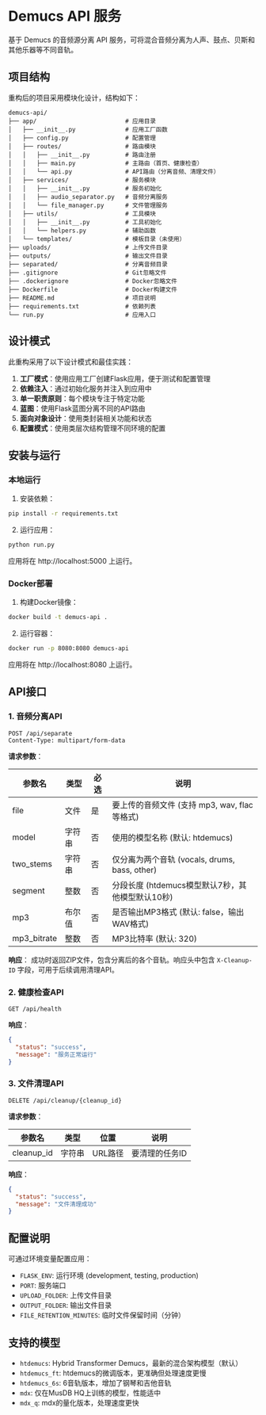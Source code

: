 # Demucs API 服务

基于 Demucs 的音频源分离 API 服务，可将混合音频分离为人声、鼓点、贝斯和其他乐器等不同音轨。

## 项目结构

重构后的项目采用模块化设计，结构如下：

```
demucs-api/
├── app/                         # 应用目录
│   ├── __init__.py              # 应用工厂函数
│   ├── config.py                # 配置管理
│   ├── routes/                  # 路由模块
│   │   ├── __init__.py          # 路由注册
│   │   ├── main.py              # 主路由（首页、健康检查）
│   │   └── api.py               # API路由（分离音频、清理文件）
│   ├── services/                # 服务模块
│   │   ├── __init__.py          # 服务初始化
│   │   ├── audio_separator.py   # 音频分离服务
│   │   └── file_manager.py      # 文件管理服务
│   ├── utils/                   # 工具模块
│   │   ├── __init__.py          # 工具初始化
│   │   └── helpers.py           # 辅助函数
│   └── templates/               # 模板目录（未使用）
├── uploads/                     # 上传文件目录
├── outputs/                     # 输出文件目录
├── separated/                   # 分离音频目录
├── .gitignore                   # Git忽略文件
├── .dockerignore                # Docker忽略文件
├── Dockerfile                   # Docker构建文件
├── README.md                    # 项目说明
├── requirements.txt             # 依赖列表
└── run.py                       # 应用入口
```

## 设计模式

此重构采用了以下设计模式和最佳实践：

1. **工厂模式**：使用应用工厂创建Flask应用，便于测试和配置管理
2. **依赖注入**：通过初始化服务并注入到应用中
3. **单一职责原则**：每个模块专注于特定功能
4. **蓝图**：使用Flask蓝图分离不同的API路由
5. **面向对象设计**：使用类封装相关功能和状态
6. **配置模式**：使用类层次结构管理不同环境的配置

## 安装与运行

### 本地运行

1. 安装依赖：

```bash
pip install -r requirements.txt
```

2. 运行应用：

```bash
python run.py
```

应用将在 http://localhost:5000 上运行。

### Docker部署

1. 构建Docker镜像：

```bash
docker build -t demucs-api .
```

2. 运行容器：

```bash
docker run -p 8080:8080 demucs-api
```

应用将在 http://localhost:8080 上运行。

## API接口

### 1. 音频分离API

```
POST /api/separate
Content-Type: multipart/form-data
```

**请求参数**：

| 参数名 | 类型 | 必选 | 说明 |
|--------|------|------|------|
| file | 文件 | 是 | 要上传的音频文件 (支持 mp3, wav, flac 等格式) |
| model | 字符串 | 否 | 使用的模型名称 (默认: htdemucs) |
| two_stems | 字符串 | 否 | 仅分离为两个音轨 (vocals, drums, bass, other) |
| segment | 整数 | 否 | 分段长度 (htdemucs模型默认7秒，其他模型默认10秒) |
| mp3 | 布尔值 | 否 | 是否输出MP3格式 (默认: false，输出WAV格式) |
| mp3_bitrate | 整数 | 否 | MP3比特率 (默认: 320) |

**响应**：
成功时返回ZIP文件，包含分离后的各个音轨。响应头中包含 `X-Cleanup-ID` 字段，可用于后续调用清理API。

### 2. 健康检查API

```
GET /api/health
```

**响应**：
```json
{
  "status": "success",
  "message": "服务正常运行"
}
```

### 3. 文件清理API

```
DELETE /api/cleanup/{cleanup_id}
```

**请求参数**：

| 参数名 | 类型 | 位置 | 说明 |
|--------|------|------|------|
| cleanup_id | 字符串 | URL路径 | 要清理的任务ID |

**响应**：
```json
{
  "status": "success",
  "message": "文件清理成功"
}
```

## 配置说明

可通过环境变量配置应用：

- `FLASK_ENV`: 运行环境 (development, testing, production)
- `PORT`: 服务端口
- `UPLOAD_FOLDER`: 上传文件目录
- `OUTPUT_FOLDER`: 输出文件目录
- `FILE_RETENTION_MINUTES`: 临时文件保留时间（分钟）

## 支持的模型

- `htdemucs`: Hybrid Transformer Demucs，最新的混合架构模型（默认）
- `htdemucs_ft`: htdemucs的微调版本，更准确但处理速度更慢
- `htdemucs_6s`: 6音轨版本，增加了钢琴和吉他音轨
- `mdx`: 仅在MusDB HQ上训练的模型，性能适中
- `mdx_q`: mdx的量化版本，处理速度更快 
